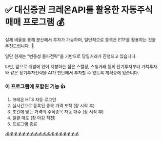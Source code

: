 # :white_check_mark: 대신증권 크레온API를 활용한 자동주식매매 프로그램 :moneybag:

실제 비율을 통해 분산해서 투자가 가능하며, 일반적으로 종목은 ETF를 활용하는 것을 추천드립니다. :pray:

일단 현재는 "변동성 돌파전략"을 기반으로 당일거래가 진행되고 있습니다.

다만, 앞으로 개발에 있어 지향하는 점은 스캘핑, 스윙거래 등의 단기투자부터 가치투자와 같은 장기투자전략을 AI가 판단해서 투자할 수 있도록 계획중에 있습니다.

### 이 프로그램에 포함된 기능 :+1:
1. 크레온 HTS 자동 로그인
2. 실시간으로 등록된 종목 가격 포착 (장 시작 후)
3. 조건에 맞는 가격의 주식종목 자동 매수 (장 시작 후)
4. 일괄 매도 (장 마감 직전)
5. 프로그램 종료

:moneybag::moneybag::moneybag::moneybag::moneybag::moneybag::moneybag::moneybag::moneybag::moneybag::moneybag::moneybag::moneybag::moneybag::moneybag::moneybag::moneybag::moneybag:
